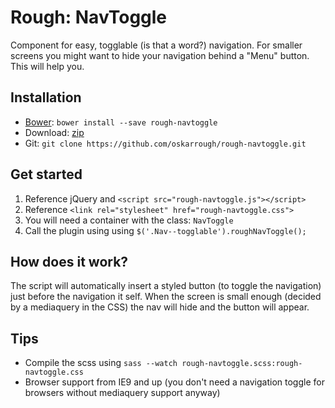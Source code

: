 # Rough: NavToggle
Component for easy, togglable (is that a word?) navigation.
For smaller screens you might want to hide your navigation behind a "Menu" button. This will help you.

## Installation
* [Bower](http://bower.io/): `bower install --save rough-navtoggle`
* Download: [zip](https://github.com/oskarrough/rough-navtoggle/zipball/master)
* Git: `git clone https://github.com/oskarrough/rough-navtoggle.git`

## Get started
1. Reference jQuery and `<script src="rough-navtoggle.js"></script>`
2. Reference `<link rel="stylesheet" href="rough-navtoggle.css">`
3. You will need a container with the class: `NavToggle`
4. Call the plugin using using `$('.Nav--togglable').roughNavToggle();`

## How does it work?
The script will automatically insert a styled button (to toggle the navigation) just before the navigation it self.
When the screen is small enough (decided by a mediaquery in the CSS) the nav will hide and the button will appear.

## Tips
* Compile the scss using `sass --watch rough-navtoggle.scss:rough-navtoggle.css`
* Browser support from IE9 and up (you don't need a navigation toggle for browsers without mediaquery support anyway)

